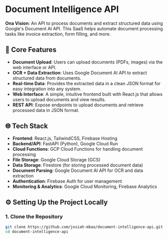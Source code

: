 # Document Intelligence API

**Ona Vision**: An API to process documents and extract structured data using Google's Document AI API. This SaaS helps automate document processing tasks like invoice extraction, form filling, and more.

## 🧠 Core Features

- **Document Upload**: Users can upload documents (PDFs, images) via the web interface or API.
- **OCR + Data Extraction**: Uses Google Document AI API to extract structured data from documents.
- **Real-time Data**: Provides the extracted data in a clean JSON format for easy integration into any system.
- **Web Interface**: A simple, intuitive frontend built with React.js that allows users to upload documents and view results.
- **REST API**: Expose endpoints to upload documents and retrieve processed data in JSON format.

## 🌐 Tech Stack

- **Frontend**: React.js, TailwindCSS, Firebase Hosting
- **Backend/API**: FastAPI (Python), Google Cloud Run
- **Cloud Functions**: GCP Cloud Functions for handling document processing
- **File Storage**: Google Cloud Storage (GCS)
- **Data Storage**: Firestore (for storing processed document data)
- **Document Parsing**: Google Document AI API for OCR and data extraction
- **Authentication**: Firebase Auth for user management
- **Monitoring & Analytics**: Google Cloud Monitoring, Firebase Analytics

## ⚙️ Setting Up the Project Locally

### 1. Clone the Repository

```bash
git clone https://github.com/josiah-mbao/document-intelligence-api.git
cd document-intelligence-api

